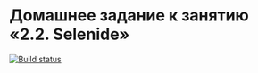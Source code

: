 # Домашнее задание к занятию «2.2. Selenide»

[![Build status](https://ci.appveyor.com/api/projects/status/ejpqg806fylomogr?svg=true)](https://ci.appveyor.com/project/Fredyshar/java-aqa-2-2-selenide)
